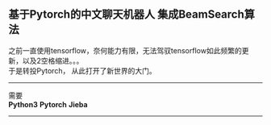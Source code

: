 ## 基于Pytorch的中文聊天机器人 集成BeamSearch算法  
    
之前一直使用tensorflow，奈何能力有限，无法驾驭tensorflow如此频繁的更新，以及2空格缩进。。。  
于是转投Pytorch， 从此打开了新世界的大门。

---
需要   
**Python3** **Pytorch** **Jieba**  

---
